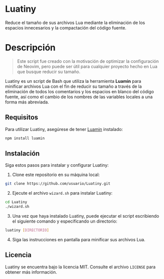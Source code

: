 # Luatiny

Reduce el tamaño de sus archivos Lua mediante la eliminación de los espacios
innecesarios y la compactación del código fuente.

# Descripción

> Este script fue creado con la motivación de optimizar la configuración de
> Neovim, pero puede ser útil para cualquier proyecto hecho en Lua que busque
> reducir su tamaño.

Luatiny es un script de Bash que utiliza la herramienta **Luamin** para minificar
archivos Lua con el fin de reducir su tamaño a través de la eliminación de todos
los comentarios y los espacios en blanco del código fuente, así como el cambio
de los nombres de las variables locales a una forma más abreviada.

## Requisitos

Para utilizar Luatiny, asegúrese de tener [Luamin](https://github.com/mathiasbynens/luamin) instalado:

```bash
npm install luamin
```

## Instalación

Siga estos pasos para instalar y configurar Luatiny:

1. Clone este repositorio en su máquina local:

```bash
git clone https://github.com/usuario/Luatiny.git
```

2. Ejecute el archivo `wizard.sh` para instalar Luatiny:

```bash
cd Luatiny
./wizard.sh
```

3. Una vez que haya instalado Luatiny, puede ejecutar el script escribiendo el
siguiente comando y especificando un directorio:

```bash
luatiny [DIRECTORIO]
```

4. Siga las instrucciones en pantalla para minificar sus archivos Lua.


## Licencia

Luatiny se encuentra bajo la licencia MIT. Consulte el archivo `LICENSE` para
obtener más información.
